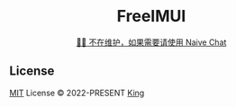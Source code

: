 <br>
<h1 align="center">FreeIMUI</h1>

<p align="center">
  <a href="https://github.com/kinggq/naive-chat">🧑‍💻 不在维护，如果需要请使用 Naive Chat</a>
</p>

## License
[MIT](./LICENSE) License &copy; 2022-PRESENT [King](https://github.com/kinggq)
